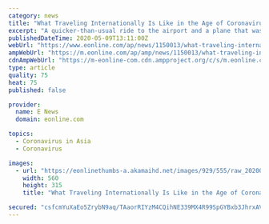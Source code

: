 ```yaml
---
category: news
title: "What Traveling Internationally Is Like in the Age of Coronavirus"
excerpt: "A quicker-than-usual ride to the airport and a plane that was 75 percent empty were a couple of the things this frequent flier had never experienced before"
publishedDateTime: 2020-05-09T13:11:00Z
webUrl: "https://www.eonline.com/ap/news/1150013/what-traveling-internationally-is-like-in-the-age-of-coronavirus"
ampWebUrl: "https://m.eonline.com/ap/amp/news/1150013/what-traveling-internationally-is-like-in-the-age-of-coronavirus"
cdnAmpWebUrl: "https://m-eonline-com.cdn.ampproject.org/c/s/m.eonline.com/ap/amp/news/1150013/what-traveling-internationally-is-like-in-the-age-of-coronavirus"
type: article
quality: 75
heat: 75
published: false

provider:
  name: E News
  domain: eonline.com

topics:
  - Coronavirus in Asia
  - Coronavirus

images:
  - url: "https://eonlinethumbs-a.akamaihd.net/images/929/555/raw_20200507_lax_307513_560x315_1735100483621.jpg"
    width: 560
    height: 315
    title: "What Traveling Internationally Is Like in the Age of Coronavirus"

secured: "csfcmYuXaEo5ZrybN9aq/TAaorRIYzM4CQihNE339MX4R99SpGYBxb3JhrxAVkIMpQ4TQK8xInerbbbyj3qCFpEKExKCz1Yh61H0E7XKg+noZWPXsaXwfVk0wul9x3BaoNgiYPLHINacrqp6hSCa/8v+60d49hZ7zvqEpTAdp28rkLBdAhHZ7iPChwdGv+3dhFZ8xbJsUFkKX/4i2r+gyQqMpopsiuO2uIGeJlApWgZPUfk8rMnt3xQpoQ2GpSy5M1yEJ2K5Zv+pSrVdQmlZa0ne4EhlJnX97TX5S6SVA8gFKxp7mPlLs+Ez2ea16f/7;UbyacCrHSItn0XhQu9RGaw=="
---
```


